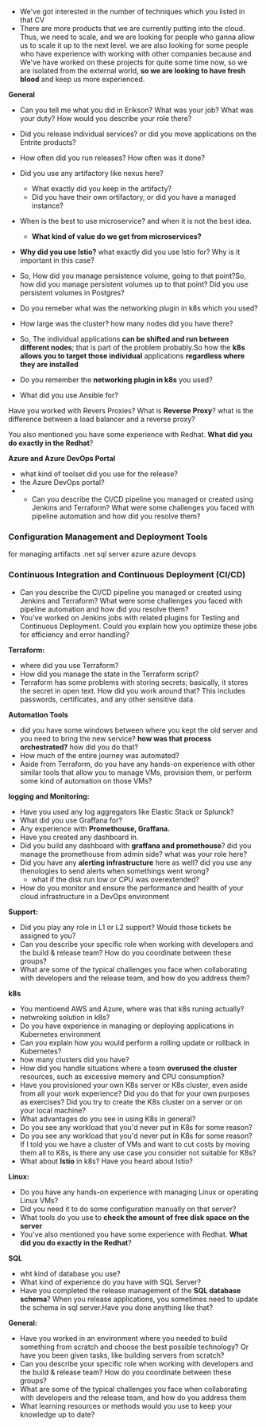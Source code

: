 - We've got interested in the number of techniques which you listed in that CV
- There are more products that we are currently putting into the cloud. Thus, we need to scale, and we are looking for people who ganna allow us to
  scale it up to the next level. we are also looking for some people who have experience with working with other companies because and We've have worked on these projects for quite some time now, so we are isolated from the external world, **so we are looking to have fresh blood** and keep us more experienced.


**General**
- Can you tell me what you did in Erikson? What was your job? What was your duty? How would you describe your role there?
- Did you release individual services? or did you move applications on the Entrite products?
- How often did you run releases? How often was it done?
- Did you use any artifactory like nexus here?
  - What exactly did you keep in the artifacty?
  - Did you have their own ortifactory, or did you have a managed instance?
    
- When is the best to use microservice? and when it is not the best idea.
   - **What kind of value do we get from microservices?**

- **Why did you use Istio?** what exactly did you use Istio for? Why is it important in this case?
- So, How did you manage persistence volume, going to that point?So, how did you manage persistent volumes up to that point? Did you use persistent volumes in Postgres?
- Do you remeber what was the networking plugin in k8s which you used?
- How large was the cluster? how many nodes did you have there?
- So, The individual applications **can be shifted and run between different nodes**; that is part of the problem probably.So how the **k8s allows you to target those individual** applications **regardless where they are installed**




- Do you remember the **networking plugin in k8s** you used?


- What did you use Ansible for?



Have you worked with Revers Proxies? What is **Reverse Proxy**? what is the difference between a load balancer and a reverse proxy?


You also mentioned you have some experience with Redhat. **What did you do exactly in the Redhat**?





**Azure and Azure DevOps Portal**
- what kind of toolset did you use for the release?
- the Azure DevOps portal?
- - Can you describe the CI/CD pipeline you managed or created using Jenkins and Terraform? What were some challenges you faced with pipeline automation and how did you resolve them?

### Configuration Management and Deployment Tools
for managing artifacts
.net
sql server
azure
azure devops

### Continuous Integration and Continuous Deployment (CI/CD)
- Can you describe the CI/CD pipeline you managed or created using Jenkins and Terraform? What were some challenges you faced with pipeline automation and how did you resolve them?
- You've worked on Jenkins jobs with related plugins for Testing and Continuous Deployment. Could you explain how you optimize these jobs for efficiency and error handling?


**Terraform:**
- where did you use Terraform?
- How did you manage the state in the Terraform script?
- Terraform has some problems with storing secrets; basically, it stores the secret in open text. How did you work around that? This includes passwords, certificates, and any other sensitive data.

**Automation Tools**
- did you have some windows between where you kept the old server and you need to bring the new service? **how was that process orchestrated?** how did you do that?
- How much of the entire journey was automated?
- Aside from Terraform, do you have any hands-on experience with other similar tools that allow you to manage VMs, provision them, or perform some kind of automation on those VMs?


**logging and Monitoring:**
- Have you used any log aggregators like Elastic Stack or Splunck?
- What did you use Graffana for?
- Any experience with **Promethouse, Graffana.**
- Have you created any dashboard in.
- Did you build any dashboard with **graffana and promethouse**? did you manage the promethouse from admin side? what was your role here?
- Did you have any **alerting infrastructure** here as well? did you use any thenologies to send alerts when somethings went wrong?
  - what if the disk run low or CPU was overextended?
- How do you monitor and ensure the performance and health of your cloud infrastructure in a DevOps environment

**Support:**
- Did you play any role in L1 or L2 support? Would those tickets be assigned to you?
- Can you describe your specific role when working with developers and the build & release team? How do you coordinate between these groups?
- What are some of the typical challenges you face when collaborating with developers and the release team, and how do you address them?

**k8s**
 - You mentioend AWS and Azure, where was that k8s runing actually?
 - netwroking solution in k8s? 
 - Do you have experience in managing or deploying applications in Kubernetes environment
 - Can you explain how you would perform a rolling update or rollback in Kubernetes?
 - how many clusters did you have?
 - How did you handle situations where a team **overused the cluster** resources, such as excessive memory and CPU consumption?
 - Have you provisioned your own K8s server or K8s cluster, even aside from all your work experience? Did you do that for your own purposes as exercises? Did you try to create the K8s cluster on a server or on your local machine?
 - What advantages do you see in using K8s in general?
 - Do you see any workload that you'd never put in K8s for some reason?
 - Do you see any workload that you'd never put in K8s for some reason? If I told you we have a cluster of VMs and want to cut costs by moving them all to K8s, is there any use case you consider not suitable for K8s?
 - What about **Istio** in k8s? Have you heard about Istio?

**Linux:**
- Do you have any hands-on experience with managing Linux or operating Linux VMs?
- Did you  need it to  do some configuration manually on that server?
- What tools do you use to **check the amount of free disk space on the server**
- You've also mentioned you have some experience with Redhat. **What did you do exactly in the Redhat**?

**SQL**
- wht kind of database you use?
- What kind of experience do you have with SQL Server?
- Have you completed the release management of the **SQL database schema**? When you release applications, you sometimes need to update the schema in sql server.Have you done anything like that?


**General:**
- Have you worked in an environment where you needed to build something from scratch and choose the best possible technology? Or have you been given tasks, like building servers from scratch?
- Can you describe your specific role when working with developers and the build & release team? How do you coordinate between these groups?
- What are some of the typical challenges you face when collaborating with developers and the release team, and how do you address them
- What learning resources or methods would you use to keep your knowledge up to date?
  
